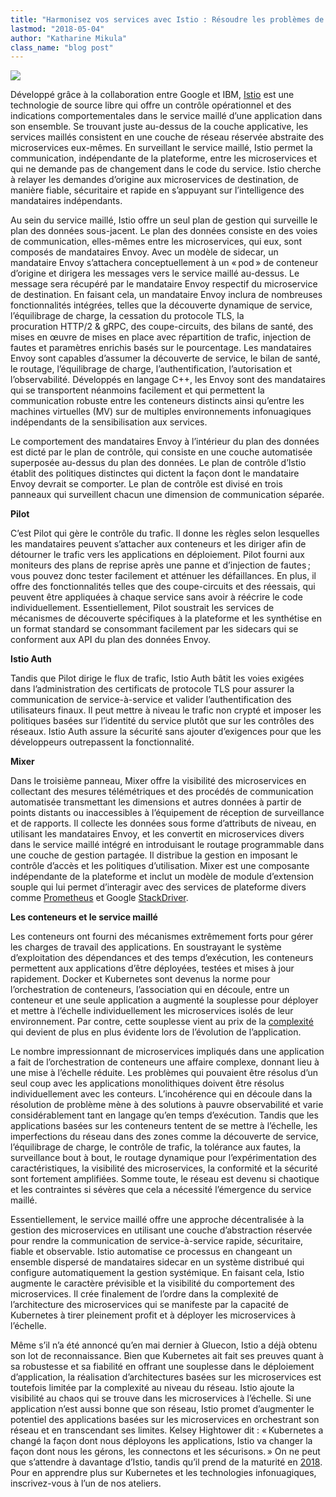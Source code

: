 ```yaml
---
title: "Harmonisez vos services avec Istio : Résoudre les problèmes de complexité au niveau du réseau"
lastmod: "2018-05-04"
author: "Katharine Mikula"
class_name: "blog post"
---
```


<img src="/images/blog/post/vectorstock_736969.jpg" class="main-blog-image">

<p><span style="font-weight: 400;">Développé grâce à la collaboration entre Google et IBM, <a href="https://istio.io/">Istio</a> est une technologie de source libre qui offre un contrôle opérationnel et des indications comportementales dans le service maillé d’une application dans son ensemble. Se trouvant juste au-dessus de la couche applicative, les services maillés consistent en une couche de réseau réservée abstraite des microservices eux-mêmes. En surveillant le service maillé, Istio permet la communication, indépendante de la plateforme, entre les microservices et qui ne demande pas de changement dans le code du service. Istio cherche à relayer les demandes d’origine aux microservices de destination, de manière fiable, sécuritaire et rapide en s’appuyant sur l’intelligence des mandataires indépendants.</span></p><p><span style="font-weight: 400;">Au sein du service maillé, Istio offre un seul plan de gestion qui surveille le plan des données sous-jacent. Le plan des données consiste en des voies de communication, elles-mêmes entre les microservices, qui eux, sont composés de mandataires Envoy. Avec un modèle de sidecar, un mandataire Envoy s’attachera conceptuellement à un « pod » de conteneur d’origine et dirigera les messages vers le service maillé au-dessus. Le message sera récupéré par le mandataire Envoy respectif du microservice de destination. En faisant cela, un mandataire Envoy inclura de nombreuses fonctionnalités intégrées, telles que la découverte dynamique de service, l’équilibrage de charge, la cessation du protocole TLS, la procuration&nbsp;HTTP/2 &amp; gRPC, des coupe-circuits, des bilans de santé, des mises en œuvre de mises en place avec répartition de trafic, injection de fautes et paramètres enrichis basés sur le pourcentage. Les mandataires Envoy sont capables d’assumer la découverte de service, le bilan de santé, le routage, l’équilibrage de charge, l’authentification, l’autorisation et l’observabilité. Développés en langage C++, les Envoy sont des mandataires qui se transportent néanmoins facilement et qui permettent la communication robuste entre les conteneurs distincts ainsi qu’entre les machines virtuelles (MV) sur de multiples environnements infonuagiques indépendants de la sensibilisation aux services.</span></p><p><span style="font-weight: 400;">Le comportement des mandataires Envoy à l’intérieur du plan des données est dicté par le plan de contrôle, qui consiste en une couche automatisée superposée au-dessus du plan des données. Le plan de contrôle d’Istio établit des politiques distinctes qui dictent la façon dont le mandataire Envoy devrait se comporter. Le plan de contrôle est divisé en trois panneaux qui surveillent chacun une dimension de communication séparée.</span></p><p><b>Pilot</b></p><p><span style="font-weight: 400;">C’est Pilot qui gère le contrôle du trafic. Il donne les règles selon lesquelles les mandataires peuvent s’attacher aux conteneurs et les diriger afin de détourner le trafic vers les applications en déploiement. Pilot fourni aux moniteurs des plans de reprise après une panne et d’injection de fautes ; vous pouvez donc tester facilement et atténuer les défaillances. En plus, il offre des fonctionnalités telles que des coupe-circuits et des réessais, qui peuvent être appliquées à chaque service sans avoir à réécrire le code individuellement. Essentiellement, Pilot soustrait les services de mécanismes de découverte spécifiques à la plateforme et les synthétise en un format standard se consommant facilement par les sidecars qui se conforment aux API du plan des données Envoy.</span></p><p><b>Istio Auth</b></p><p><span style="font-weight: 400;">Tandis que Pilot dirige le flux de trafic, Istio Auth bâtit les voies exigées dans l’administration des certificats de protocole TLS pour assurer la communication de service-à-service et valider l’authentification des utilisateurs finaux. Il peut mettre à niveau le trafic non crypté et imposer les politiques basées sur l’identité du service plutôt que sur les contrôles des réseaux. Istio Auth assure la sécurité sans ajouter d’exigences pour que les développeurs outrepassent la fonctionnalité. </span></p><p><b>Mixer</b></p><p><span style="font-weight: 400;">Dans le troisième panneau, Mixer offre la visibilité des microservices en collectant des mesures télémétriques et des procédés de communication automatisée transmettant les dimensions et autres données à partir de points distants ou inaccessibles à l’équipement de réception de surveillance et de rapports. Il collecte les données sous forme d’attributs de niveau, en utilisant les mandataires Envoy, et les convertit en microservices divers dans le service maillé intégré en introduisant le routage programmable dans une couche de gestion partagée. Il distribue la gestion en imposant le contrôle d’accès et les politiques d’utilisation. Mixer est une composante indépendante de la plateforme et inclut un modèle de module d’extension souple qui lui permet d’interagir avec des services de plateforme divers comme <a href="https://prometheus.io/">Prometheus</a> et Google <a href="https://cloud.google.com/stackdriver/">StackDriver</a>.</span></p><p><b>Les conteneurs et le service maillé</b></p><p><span style="font-weight: 400;">Les conteneurs ont fourni des mécanismes extrêmement forts pour gérer les charges de travail des applications. En soustrayant le système d’exploitation des dépendances et des temps d’exécution, les conteneurs permettent aux applications d’être déployées, testées et mises à jour rapidement. Docker et Kubernetes sont devenus la norme pour l’orchestration de conteneurs, l’association qui en découle, entre un conteneur et une seule application a augmenté la souplesse pour déployer et mettre à l’échelle individuellement les microservices isolés de leur environnement. Par contre, cette souplesse vient au prix de la <a href="https://www.cloudops.com/fr/2018/02/perdus-en-mer-comment-naviguer-sur-les-eaux-complexes-de-kubernetes-2/">complexité</a> qui devient de plus en plus évidente lors de l’évolution de l’application.</span></p><p><span style="font-weight: 400;">Le nombre impressionnant de microservices impliqués dans une application a fait de l’orchestration de conteneurs une affaire complexe, donnant lieu à une mise à l’échelle réduite. Les problèmes qui pouvaient être résolus d’un seul coup avec les applications monolithiques doivent être résolus individuellement avec les conteurs. L’incohérence qui en découle dans la résolution de problème mène à des solutions à pauvre observabilité et varie considérablement tant en langage qu’en temps d’exécution. Tandis que les applications basées sur les conteneurs tentent de se mettre à l’échelle, les imperfections du réseau dans des zones comme la découverte de service, l’équilibrage de charge, le contrôle de trafic, la tolérance aux fautes, la surveillance bout à bout, le routage dynamique pour l’expérimentation des caractéristiques, la visibilité des microservices, la conformité et la sécurité sont fortement amplifiées. Somme toute, le réseau est devenu si chaotique et les contraintes si sévères que cela a nécessité l’émergence du service maillé.</span></p><p><span style="font-weight: 400;">Essentiellement, le service maillé offre une approche décentralisée à la gestion des microservices en utilisant une couche d’abstraction réservée pour rendre la communication de service-à-service rapide, sécuritaire, fiable et observable. Istio automatise ce processus en changeant un ensemble dispersé de mandataires sidecar en un système distribué qui configure automatiquement la gestion systémique. En faisant cela, Istio augmente le caractère prévisible et la visibilité du comportement des microservices. Il crée finalement de l’ordre dans la complexité de l’architecture des microservices qui se manifeste par la capacité de Kubernetes à tirer pleinement profit et à déployer les microservices à l’échelle.</span></p><p><span style="font-weight: 400;">Même s’il n’a été annoncé qu’en mai dernier à Gluecon, Istio a déjà obtenu son lot de reconnaissance. Bien que Kubernetes ait fait ses preuves quant à sa robustesse et sa fiabilité en offrant une souplesse dans le déploiement d’application, la réalisation d’architectures basées sur les microservices est toutefois limitée par la complexité au niveau du réseau. Istio ajoute la visibilité au chaos qui se trouve dans les microservices à l’échelle. Si une application n’est aussi bonne que son réseau, Istio promet d’augmenter le potentiel des applications basées sur les microservices en orchestrant son réseau et en transcendant ses limites. Kelsey Hightower dit&nbsp;: « Kubernetes a changé la façon dont nous déployons les applications, Istio va changer la façon dont nous les gérons, les connectons et les sécurisons. » On ne peut que s’attendre à davantage d’Istio, tandis qu’il prend de la maturité en <a href="https://www.cloudops.com/fr/2018/02/cloudops-mise-sur-lannee-2018%E2%80%89-voici-comment/">2018</a>. Pour en apprendre plus sur Kubernetes et les technologies infonuagiques, inscrivez-vous à l’un de nos ateliers.</span></p>